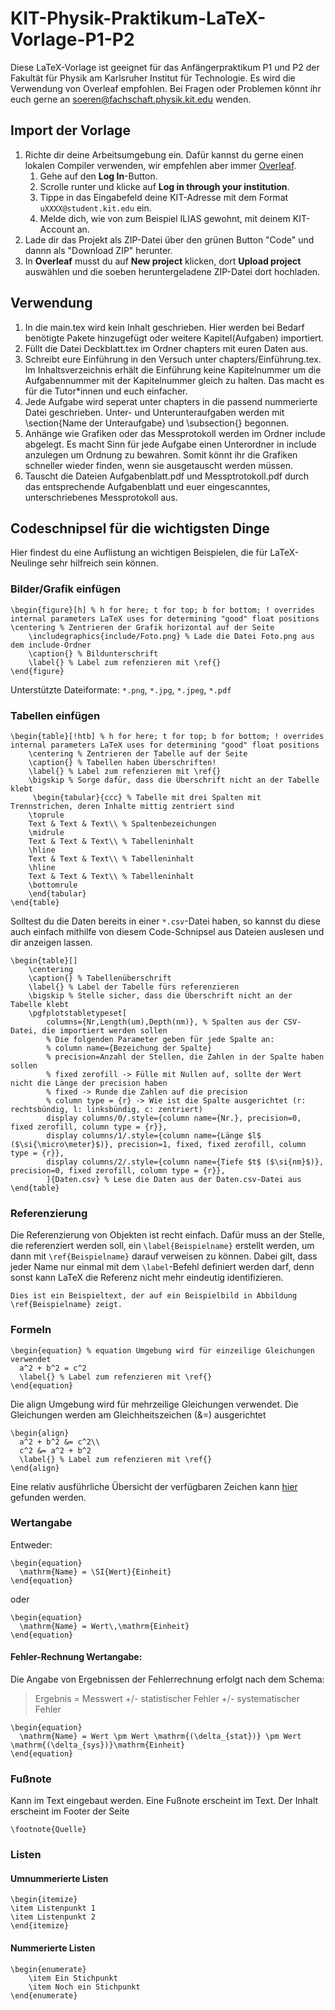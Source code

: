 # KIT-Physik-Praktikum-LaTeX-Vorlage-P1-P2
Diese LaTeX-Vorlage ist geeignet für das Anfängerpraktikum P1 und P2 der Fakultät für Physik am Karlsruher Institut für Technologie. Es wird die Verwendung von Overleaf empfohlen.
Bei Fragen oder Problemen könnt ihr euch gerne an soeren@fachschaft.physik.kit.edu wenden.

## Import der Vorlage
1. Richte dir deine Arbeitsumgebung ein. Dafür kannst du gerne einen lokalen Compiler verwenden, wir empfehlen aber immer [Overleaf](https://www.overleaf.com/).
   1. Gehe auf den **Log In**-Button.
   2. Scrolle runter und klicke auf **Log in through your institution**.
   3. Tippe in das Eingabefeld deine KIT-Adresse mit dem Format `uXXXX@student.kit.edu` ein.
   4. Melde dich, wie von zum Beispiel ILIAS gewohnt, mit deinem KIT-Account an.
2. Lade dir das Projekt als ZIP-Datei über den grünen Button "Code" und dannn als "Download ZIP" herunter.
3. In **Overleaf** musst du auf **New project** klicken, dort **Upload project** auswählen und die soeben heruntergeladene ZIP-Datei dort hochladen.

## Verwendung
1. In die main.tex wird kein Inhalt geschrieben. Hier werden bei Bedarf benötigte Pakete hinzugefügt oder weitere Kapitel(Aufgaben) importiert.
2. Füllt die Datei Deckblatt.tex im Ordner chapters mit euren Daten aus.
3. Schreibt eure Einführung in den Versuch unter chapters/Einführung.tex. Im Inhaltsverzeichnis erhält die Einführung keine Kapitelnummer um die Aufgabennummer mit der Kapitelnummer gleich zu halten. Das macht es für die Tutor*innen und euch einfacher.
4. Jede Aufgabe wird seperat unter chapters in die passend nummerierte Datei geschrieben. Unter- und Unterunteraufgaben werden mit \section{Name der Unteraufgabe} und \subsection{} begonnen.
5. Anhänge wie Grafiken oder das Messprotokoll werden im Ordner include abgelegt. Es macht Sinn für jede Aufgabe einen Unterordner in include anzulegen um Ordnung zu bewahren. Somit könnt ihr die Grafiken schneller wieder finden, wenn sie ausgetauscht werden müssen.
6. Tauscht die Dateien Aufgabenblatt.pdf und Messptrotokoll.pdf durch das entsprechende Aufgabenblatt und euer eingescanntes, unterschriebenes Messprotokoll aus.

## Codeschnipsel für die wichtigsten Dinge

Hier findest du eine Auflistung an wichtigen Beispielen, die für LaTeX-Neulinge sehr hilfreich sein können.

### Bilder/Grafik einfügen

```
\begin{figure}[h] % h for here; t for top; b for bottom; ! overrides internal parameters LaTeX uses for determining "good" float positions
\centering % Zentrieren der Grafik horizontal auf der Seite
    \includegraphics{include/Foto.png} % Lade die Datei Foto.png aus dem include-Ordner
    \caption{} % Bildunterschrift
    \label{} % Label zum refenzieren mit \ref{}
\end{figure}
```

Unterstützte Dateiformate: `*.png`, `*.jpg`, `*.jpeg`, `*.pdf`

### Tabellen einfügen

```
\begin{table}[!htb] % h for here; t for top; b for bottom; ! overrides internal parameters LaTeX uses for determining "good" float positions
    \centering % Zentrieren der Tabelle auf der Seite
    \caption{} % Tabellen haben Überschriften!
    \label{} % Label zum refenzieren mit \ref{}
    \bigskip % Sorge dafür, dass die Überschrift nicht an der Tabelle klebt
     \begin{tabular}{ccc} % Tabelle mit drei Spalten mit Trennstrichen, deren Inhalte mittig zentriert sind
	\toprule
	Text & Text & Text\\ % Spaltenbezeichungen
	\midrule
	Text & Text & Text\\ % Tabelleninhalt
	\hline
	Text & Text & Text\\ % Tabelleninhalt
	\hline
	Text & Text & Text\\ % Tabelleninhalt
	\bottomrule
    \end{tabular}
\end{table}
```

Solltest du die Daten bereits in einer `*.csv`-Datei haben, so kannst du diese auch einfach mithilfe von diesem 
Code-Schnipsel aus Dateien auslesen und dir anzeigen lassen.

```
\begin{table}[]
    \centering
    \caption{} % Tabellenüberschrift
    \label{} % Label der Tabelle fürs referenzieren
    \bigskip % Stelle sicher, dass die Überschrift nicht an der Tabelle klebt
    \pgfplotstabletypeset[
        columns={Nr,Length(um),Depth(nm)}, % Spalten aus der CSV-Datei, die importiert werden sollen
        % Die folgenden Parameter geben für jede Spalte an:
        % column name={Bezeichung der Spalte}
        % precision=Anzahl der Stellen, die Zahlen in der Spalte haben sollen
        % fixed zerofill -> Fülle mit Nullen auf, sollte der Wert nicht die Länge der precision haben
        % fixed -> Runde die Zahlen auf die precision
        % column type = {r} -> Wie ist die Spalte ausgerichtet (r: rechtsbündig, l: linksbündig, c: zentriert)
        display columns/0/.style={column name={Nr.}, precision=0, fixed zerofill, column type = {r}},
        display columns/1/.style={column name={Länge $l$ ($\si{\micro\meter}$)}, precision=1, fixed, fixed zerofill, column type = {r}},
        display columns/2/.style={column name={Tiefe $t$ ($\si{nm}$)}, precision=0, fixed zerofill, column type = {r}},
        ]{Daten.csv} % Lese die Daten aus der Daten.csv-Datei aus
\end{table}
```

### Referenzierung
Die Referenzierung von Objekten ist recht einfach. Dafür muss an der Stelle, die referenziert werden soll, ein
`\label{Beispielname}` erstellt werden, um dann mit `\ref{Beispielname}` darauf verweisen zu können. Dabei gilt,
dass jeder Name nur einmal mit dem `\label`-Befehl definiert werden darf, denn sonst kann LaTeX die Referenz nicht mehr 
eindeutig identifizieren.

```
Dies ist ein Beispieltext, der auf ein Beispielbild in Abbildung \ref{Beispielname} zeigt.
```

### Formeln

```
\begin{equation} % equation Umgebung wird für einzeilige Gleichungen verwendet
  a^2 + b^2 = c^2
  \label{} % Label zum refenzieren mit \ref{}
\end{equation}
```

Die align Umgebung wird für mehrzeilige Gleichungen verwendet. Die Gleichungen werden am Gleichheitszeichen (&=) ausgerichtet  
```
\begin{align}
  a^2 + b^2 &= c^2\\
  c^2 &= a^2 + b^2
  \label{} % Label zum refenzieren mit \ref{}
\end{align}
```

Eine relativ ausführliche Übersicht der verfügbaren Zeichen kann
[hier](https://de.wikipedia.org/wiki/Liste_mathematischer_Symbole) gefunden werden.

### Wertangabe

Entweder:
```
\begin{equation}
  \mathrm{Name} = \SI{Wert}{Einheit}
\end{equation}
```

oder
```
\begin{equation}
  \mathrm{Name} = Wert\,\mathrm{Einheit}
\end{equation}
```

#### Fehler-Rechnung Wertangabe:
Die Angabe von Ergebnissen der Fehlerrechnung erfolgt nach dem Schema:
> Ergebnis = Messwert +/- statistischer Fehler +/- systematischer Fehler

```
\begin{equation}
  \mathrm{Name} = Wert \pm Wert \mathrm{(\delta_{stat})} \pm Wert \mathrm{(\delta_{sys})}\mathrm{Einheit}
\end{equation}
```

### Fußnote

Kann im Text eingebaut werden. Eine Fußnote erscheint im Text. Der Inhalt erscheint im Footer der Seite

```
\footnote{Quelle}
```

### Listen

#### Umnummerierte Listen

```
\begin{itemize}
\item Listenpunkt 1
\item Listenpunkt 2
\end{itemize}
```

#### Nummerierte Listen
```
\begin{enumerate} 
    \item Ein Stichpunkt
    \item Noch ein Stichpunkt 
\end{enumerate}
```